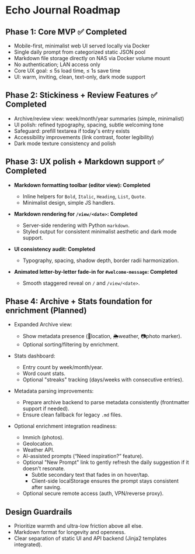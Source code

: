 # Echo Journal Roadmap

## Phase 1: Core MVP ✅ Completed
- Mobile-first, minimalist web UI served locally via Docker
- Single daily prompt from categorized static JSON pool
- Markdown file storage directly on NAS via Docker volume mount
- No authentication; LAN access only
- Core UX goal: ≤ 5s load time, ≤ 1s save time
- UI: warm, inviting, clean, text-only, dark mode support

## Phase 2: Stickiness + Review Features ✅ Completed
- Archive/review view: week/month/year summaries (simple, minimalist)
- UI polish: refined typography, spacing, subtle welcoming tone
- Safeguard: prefill textarea if today's entry exists
- Accessibility improvements (link contrast, footer legibility)
- Dark mode texture consistency and polish

## Phase 3: UX polish + Markdown support ✅ Completed
- **Markdown formatting toolbar (editor view): Completed**
  - Inline helpers for `Bold`, `Italic`, `Heading`, `List`, `Quote`.
  - Minimalist design, simple JS handlers.

- **Markdown rendering for `/view/<date>`: Completed**
  - Server-side rendering with Python `markdown`.
  - Styled output for consistent minimalist aesthetic and dark mode support.

- **UI consistency audit: Completed** 
  - Typography, spacing, shadow depth, border radii harmonization.

- **Animated letter-by-letter fade-in for `#welcome-message`: Completed**
  - Smooth staggered reveal on `/` and `/view/<date>`.

## Phase 4: Archive + Stats foundation for enrichment (Planned)
- Expanded Archive view:
  - Show metadata presence (📍location, 🌦️weather, 📷photo marker).
  - Optional sorting/filtering by enrichment.

- Stats dashboard:
  - Entry count by week/month/year.
  - Word count stats.
  - Optional "streaks" tracking (days/weeks with consecutive entries).

- Metadata parsing improvements:
  - Prepare archive backend to parse metadata consistently (frontmatter support if needed).
  - Ensure clean fallback for legacy `.md` files.

- Optional enrichment integration readiness:
  - Immich (photos).
  - Geolocation.
  - Weather API.
  - AI-assisted prompts (“Need inspiration?” feature).
  - Optional "New Prompt" link to gently refresh the daily suggestion if it doesn't resonate.
    - Subtle secondary text that fades in on hover/tap.
    - Client-side localStorage ensures the prompt stays consistent after saving.
  - Optional secure remote access (auth, VPN/reverse proxy).

## Design Guardrails
- Prioritize warmth and ultra-low friction above all else.
- Markdown format for longevity and openness.
- Clear separation of static UI and API backend (Jinja2 templates integrated).
